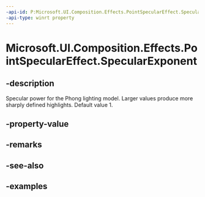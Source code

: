 ```yaml
---
-api-id: P:Microsoft.UI.Composition.Effects.PointSpecularEffect.SpecularExponent
-api-type: winrt property
---
```


<!-- Property syntax.
public float SpecularExponent { get;  set; }
-->

# Microsoft.UI.Composition.Effects.PointSpecularEffect.SpecularExponent

## -description
Specular power for the Phong lighting model. Larger values produce more sharply defined highlights. Default value 1.

## -property-value

## -remarks

## -see-also

## -examples

